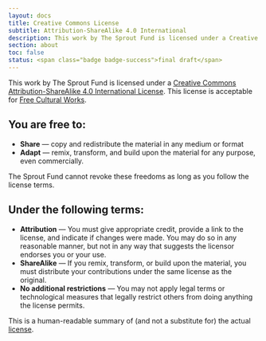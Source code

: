 ```yaml
---
layout: docs
title: Creative Commons License
subtitle: Attribution-ShareAlike 4.0 International
description: This work by The Sprout Fund is licensed under a Creative Commons Attribution-ShareAlike 4.0 International License.
section: about
toc: false
status: <span class="badge badge-success">final draft</span>
---
```


This work by The Sprout Fund is licensed under a [Creative Commons Attribution-ShareAlike 4.0 International License](http://creativecommons.org/licenses/by-sa/4.0/). This license is acceptable for [Free Cultural Works](https://freedomdefined.org/).

## You are free to:
* **Share** — copy and redistribute the material in any medium or format
* **Adapt** — remix, transform, and build upon the material for any purpose, even commercially.

The Sprout Fund cannot revoke these freedoms as long as you follow the license terms.

## Under the following terms:
* **Attribution** — You must give appropriate credit, provide a link to the license, and indicate if changes were made. You may do so in any reasonable manner, but not in any way that suggests the licensor endorses you or your use.
* **ShareAlike** — If you remix, transform, or build upon the material, you must distribute your contributions under the same license as the original.
* **No additional restrictions** — You may not apply legal terms or technological measures that legally restrict others from doing anything the license permits.

This is a human-readable summary of (and not a substitute for) the actual [license](http://creativecommons.org/licenses/by-sa/4.0/).
